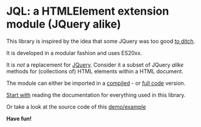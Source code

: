 # JQL: a HTMLElement extension module (JQuery alike)

This library is inspired by the idea that some JQuery was too good 
[to ditch](http://youmightnotneedjquery.com/).

It is developed in a modular fashion and uses ES20xx.

It is *not* a replacement for [JQuery](https://github.com/jquery/jquery). 
Consider it a subset of JQuery <i>alike</i> methods for (collections of) HTML elements within a HTML document. 

The module can either be imported in a [compiled](/lib/JQLBundle.js) - or 
[full code](../src/JQueryLike.js) version.

[Start with](https://kooiinc.github.io/JQL/api)
reading the documentation for everything used in this library.

Or take a look at the source code of this 
<a href="https://testbed.nicon.nl/JQLDemo/" target="_blank">demo/example</a>

**Have fun!**
